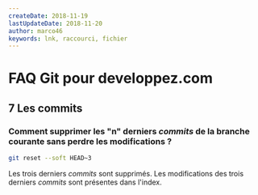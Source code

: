 ```yaml
---
createDate: 2018-11-19
lastUpdateDate: 2018-11-20
author: marco46
keywords: lnk, raccourci, fichier
---
```


# FAQ Git pour developpez.com

## 7 Les commits

### Comment supprimer les "n" derniers *commits* de la branche courante sans perdre les modifications ?

```bash
git reset --soft HEAD~3
```

Les trois derniers *commits* sont supprimés. Les modifications des trois derniers *commits* sont présentes dans l'index.
